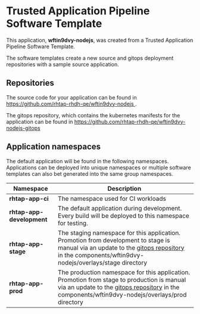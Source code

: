 # Trusted Application Pipeline Software Template

This application, **wftin9dvy-nodejs**, was created from a Trusted Application Pipeline Software Template.

The software templates create a new source and gitops deployment repositories with a sample source application. 

## Repositories

The source code for your application can be found in [https://github.com/rhtap-rhdh-qe/wftin9dvy-nodejs ](https://github.com/rhtap-rhdh-qe/wftin9dvy-nodejs ).
 
The gitops repository, which contains the kubernetes manifests for the application can be found in 
[https://github.com/rhtap-rhdh-qe/wftin9dvy-nodejs-gitops ](https://github.com/rhtap-rhdh-qe/wftin9dvy-nodejs-gitops ) 

## Application namespaces 

The default application will be found in the following namespaces. Applications can be deployed into unique namespaces or multiple software templates can also bet generated into the same group namespaces.  

|  Namespace   |  Description   |  
| -------- | -------- |
| **rhtap-app-ci** | The namespace used for CI workloads |
| **rhtap-app-development** | The default application during development. Every build will be deployed to this namespace for testing. |
| **rhtap-app-stage** | The staging namespace for this application. Promotion from development to stage is manual via an update to the [gitops repository](https://github.com/rhtap-rhdh-qe/wftin9dvy-nodejs-gitops ) in the components/wftin9dvy-nodejs/overlays/stage directory |
| **rhtap-app-prod** | The production namespace for this application. Promotion from stage to production is manual via an update to the [gitops repository](https://github.com/rhtap-rhdh-qe/wftin9dvy-nodejs-gitops ) in the components/wftin9dvy-nodejs/overlays/prod directory |
